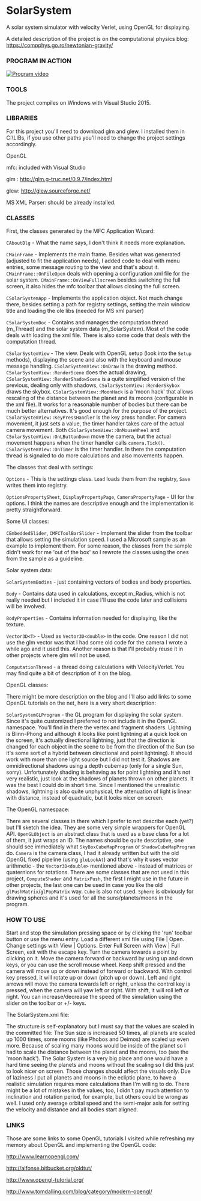 # SolarSystem
A solar system simulator with velocity Verlet, using OpenGL for displaying.

A detailed description of the project is on the computational physics blog: https://compphys.go.ro/newtonian-gravity/

### PROGRAM IN ACTION

[![Program video](https://img.youtube.com/vi/prh2CCTkVLo/0.jpg)](https://youtu.be/prh2CCTkVLo)

### TOOLS

The project compiles on Windows with Visual Studio 2015.

### LIBRARIES

For this project you'll need to download glm and glew. I installed them in C:\LIBs, if you use other paths you'll need to change the project settings accordingly.

OpenGL

mfc: included with Visual Studio
 
glm : http://glm.g-truc.net/0.9.7/index.html

glew: http://glew.sourceforge.net/

MS XML Parser: should be already installed.

### CLASSES

First, the classes generated by the MFC Application Wizard:

`CAboutDlg` - What the name says, I don't think it needs more explanation.

`CMainFrame` - Implements the main frame. Besides what was generated (adjusted to fit the application needs), I added code to deal with menu entries, some message routing to the view and that's about it. `CMainFrame::OnFileOpen` deals with opening a configuration xml file for the solar system. `CMainFrame::OnViewFullscreen` besides switching the full screen, it also hides the mfc toolbar that allows closing the full screen.

`CSolarSystemApp` - Implements the application object. Not much change there, besides setting a path for registry settings, setting the main window title and loading the ole libs (needed for MS xml parser)

`CSolarSystemDoc` - Contains and manages the computation thread (m_Thread) and the solar system data (m_SolarSystem). Most of the code deals with loading the xml file. There is also some code that deals with the computation thread.

`CSolarSystemView` - The view. Deals with OpenGL setup (look into the `Setup` methods), displaying the scene and also with the keyboard and mouse message handling. `CSolarSystemView::OnDraw` is the drawing method. `CSolarSystemView::RenderScene` does the actual drawing, `CSolarSystemView::RenderShadowScene` is a quite simplified version of the previous, dealing only with shadows, `CSolarSystemView::RenderSkybox` draws the skybox.  `CSolarSystemView::MoonHack` is a 'moon hack' that allows rescaling of the distance between the planet and its moons (configurable in the xml file). It works for a reasonable number of bodies but there can be much better alternatives. It's good enough for the purpose of the project. `CSolarSystemView::KeyPressHandler` is the key press handler. For camera movement, it just sets a value, the timer handler takes care of the actual camera movement. Both `CSolarSystemView::OnMouseWheel` and `CSolarSystemView::OnLButtonDown` move the camera, but the actual movement happens when the timer handler calls `camera.Tick()`. `CSolarSystemView::OnTimer` is the timer handler. In there the computation thread is signaled to do more calculations and also movements happen.

The classes that deal with settings:

`Options` - This is the settings class. `Load` loads them from the registry, `Save` writes them into registry.

`OptionsPropertySheet`, `DisplayPropertyPage`, `CameraPropertyPage` - UI for the options. I think the names are descriptive enough and the implementation is pretty straightforward.

Some UI classes:

`CEmbeddedSlider`, `CMFCToolBarSlider` - Implement the slider from the toolbar that allows setting the simulation speed. I used a Microsoft sample as an example to implement them. For some reason, the classes from the sample didn't work for me 'out of the box' so I rewrote the classes using the ones from the sample as a guideline.

Solar system data:

`SolarSystemBodies` - just containing vectors of bodies and body properties. 

`Body` - Contains data used in calculations, except m_Radius, which is not really needed but I included it in case I'll use the code later and collisions will be involved.

`BodyProperties` - Contains information needed for displaying, like the texture.

`Vector3D<T>` - Used as `Vector3D<double>` in the code. One reason I did not use the glm vector was that I had some old code for the camera I wrote a while ago and it used this. Another reason is that I'll probably reuse it in other projects where glm will not be used.

`ComputationThread` - a thread doing calculations with VelocityVerlet. You may find quite a bit of description of it on the blog.

OpenGL classes:

There might be more description on the blog and I'll also add links to some OpenGL tutorials on the net, here is a very short description:

`SolarSystemGLProgram` - the GL program for displaying the solar system. Since it's quite customized I preferred to not include it in the OpenGL namespace. You'll find in there the vertex and fragment shaders. Lightning is Blinn-Phong and although it looks like point lightning at a quick look on the screen, it's actually directional lightning, just that the direction is changed for each object in the scene to be from the direction of the Sun (so it's some sort of a hybrid between directional and point lightning). It should work with more than one light source but I did not test it. Shadows are omnidirectional shadows using a depth cubemap (only for a single Sun, sorry). Unfortunately shading is behaving as for point lightning and it's not very realistic, just look at the shadows of planets thrown on other planets. It was the best I could do in short time. Since I mentioned the unrealistic shadows, lightning is also quite unphysical, the attenuation of light is linear with distance, instead of quadratic, but it looks nicer on screen.

The OpenGL namespace:

There are several classes in there which I prefer to not describe each (yet?) but I'll sketch the idea. They are some very simple wrappers for OpenGL API. `OpenGLObject` is an abstract class that is used as a base class for a lot of them, it just wraps an ID. The names should be quite descriptive, one should see immediately what `SkyBoxCubeMapProgram` or `ShadowCubeMapProgram` do. `Camera` is the camera class, I had it already written but with the old OpenGL fixed pipeline (using `gluLookAt`) and that's why it uses vector arithmetic - the `Vector3D<double>` mentioned above - instead of matrices or quaternions for rotations. There are some classes that are not used in this project, `ComputeShader` and `MatrixPush`, the first I might use in the future in other projects, the last one can be used in case you like the old `glPushMatrix`/`glPopMatrix` way. `Cube` is also not used. `Sphere` is obviously for drawing spheres and it's used for all the suns/planets/moons in the program. 


### HOW TO USE

Start and stop the simulation pressing space or by clicking the 'run' toolbar button or use the menu entry. Load a different xml file using File | Open. Change settings with View | Options. Enter Full Screen with View | Full Screen, exit with the escape key. Turn the camera towards a point by clicking on it. Move the camera forward or backward by using up and down keys, or you can use the scroll mouse wheel. Keep shift pressed and the camera will move up or down instead of forward or backward. With control key pressed, it will rotate up or down (pitch up or down). Left and right arrows will move the camera towards left or right, unless the control key is pressed, when the camera will yaw left or right. With shift, it will roll left or right. You can increase/decrease the speed of the simulation using the slider on the toolbar or +/- keys.

The SolarSystem.xml file:

The structure is self-explanatory but I must say that the values are scaled in the committed file: The Sun size is increased 50 times, all planets are scaled up 1000 times, some moons (like Phobos and Deimos) are scaled up even more. Because of scaling many moons would be inside of the planet so I had to scale the distance between the planet and the moons, too (see the 'moon hack'). The Solar System is a very big place and one would have a hard time seeing the planets and moons without the scaling so I did this just to look nicer on screen. Those changes should affect the visuals only. Due of laziness I put all planets and moons in the ecliptic plane, to have a realistic simulation requires more calculations than I'm willing to do. There might be a lot of mistakes in the values, too, I didn't pay much attention to inclination and rotation period, for example, but others could be wrong as well. I used only average orbital speed and the semi-major axis for setting the velocity and distance and all bodies start aligned.

### LINKS

Those are some links to some OpenGL tutorials I visited while refreshing my memory about OpenGL and implementing the OpenGL code:

http://www.learnopengl.com/ 

http://alfonse.bitbucket.org/oldtut/ 

http://www.opengl-tutorial.org/ 

http://www.tomdalling.com/blog/category/modern-opengl/
